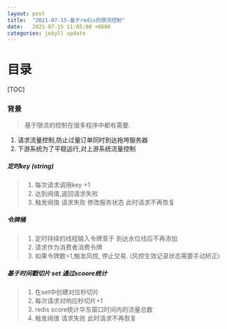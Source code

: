 ```yaml
---
layout: post
title:  "2021-07-15-基于redis的限流控制"
date:   2021-07-15 11:05:00 +0800
categories: jekyll update
---
```


# 目录
[TOC]

### 背景
> 基于限流的控制在很多程序中都有需要.
1. 请求流量控制,防止过量订单同时到达拖垮服务器
2. 下游系统为了平稳运行,对上游系统流量控制


##### 定时key (string)

> 1. 每次请求调用key +1
> 2. 达到阀值,返回请求失败
> 3. 触发阀值 请求失败 修改服务状态 此时请求不再恢复


##### 令牌桶
> 1. 定时持续的线程输入令牌至于   到达水位线后不再添加 
> 2. 请求作为消费者消费令牌 
> 3. 如果令牌数=1,触发风控, 停止交易. (风控生效记录状态需要手动矫正)

##### 基于时间戳切片  set  通过scoore统计
> 1. 在set中创建对应秒切片
> 2. 每次请求对响应秒切片+1
> 3. redis score统计华东窗口时间内的流量总数
> 4. 触发阀值 请求失败 此时请求不再恢复




